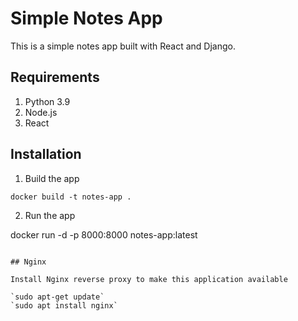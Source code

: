 # Simple Notes App
This is a simple notes app built with React and Django.

## Requirements
1. Python 3.9
2. Node.js
3. React
   
## Installation     
      
1. Build the app    
```    
docker build -t notes-app .   
```

2. Run the app   
         
docker run -d -p 8000:8000 notes-app:latest     
```

## Nginx

Install Nginx reverse proxy to make this application available

`sudo apt-get update`
`sudo apt install nginx`
